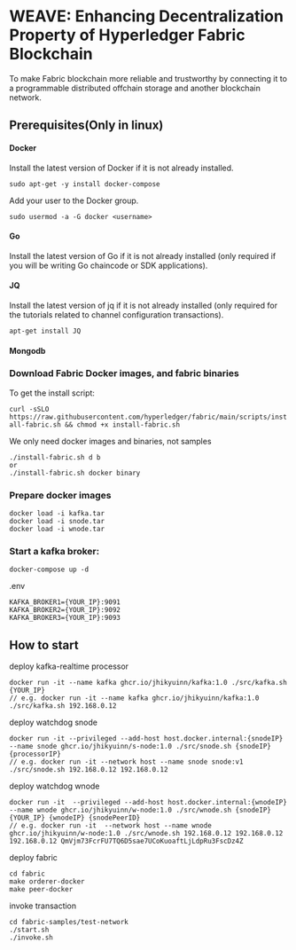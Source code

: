 # WEAVE: Enhancing Decentralization Property of Hyperledger Fabric Blockchain

To make Fabric blockchain more reliable and trustworthy by connecting it to a programmable distributed offchain storage and another blockchain network.



## Prerequisites(Only in linux)

#### Docker 

Install the latest version of Docker if it is not already installed.

  ```sudo apt-get -y install docker-compose``` 

Add your user to the Docker group.

  ```sudo usermod -a -G docker <username>``` 

#### Go

Install the latest version of Go if it is not already installed (only required if you will be writing Go chaincode or SDK applications).

#### JQ

Install the latest version of jq if it is not already installed (only required for the tutorials related to channel configuration transactions).

```apt-get install JQ```

#### Mongodb


### Download Fabric Docker images, and fabric binaries

To get the install script:

```curl -sSLO https://raw.githubusercontent.com/hyperledger/fabric/main/scripts/install-fabric.sh && chmod +x install-fabric.sh```

We only need docker images and binaries, not samples
```
./install-fabric.sh d b
or
./install-fabric.sh docker binary
```

### Prepare docker images

```
docker load -i kafka.tar
docker load -i snode.tar
docker load -i wnode.tar
```

### Start a kafka broker:

```docker-compose up -d```

.env
```
KAFKA_BROKER1={YOUR_IP}:9091
KAFKA_BROKER2={YOUR_IP}:9092
KAFKA_BROKER3={YOUR_IP}:9093
```

## How to start


deploy kafka-realtime processor

```
docker run -it --name kafka ghcr.io/jhikyuinn/kafka:1.0 ./src/kafka.sh {YOUR_IP}
// e.g. docker run -it --name kafka ghcr.io/jhikyuinn/kafka:1.0 ./src/kafka.sh 192.168.0.12
```

deploy watchdog snode
```
docker run -it --privileged --add-host host.docker.internal:{snodeIP} --name snode ghcr.io/jhikyuinn/s-node:1.0 ./src/snode.sh {snodeIP} {processorIP}
// e.g. docker run -it --network host --name snode snode:v1 ./src/snode.sh 192.168.0.12 192.168.0.12
```

deploy watchdog wnode
```
docker run -it  --privileged --add-host host.docker.internal:{wnodeIP} --name wnode ghcr.io/jhikyuinn/w-node:1.0 ./src/wnode.sh {snodeIP} {YOUR_IP} {wnodeIP} {snodePeerID}
// e.g. docker run -it  --network host --name wnode ghcr.io/jhikyuinn/w-node:1.0 ./src/wnode.sh 192.168.0.12 192.168.0.12 192.168.0.12 QmVjm73FcrFU7TQ6D5sae7UCoKuoaftLjLdpRu3FscDz4Z
```

deploy fabric
```
cd fabric
make orderer-docker
make peer-docker
```

invoke transaction
```
cd fabric-samples/test-network
./start.sh
./invoke.sh
```
